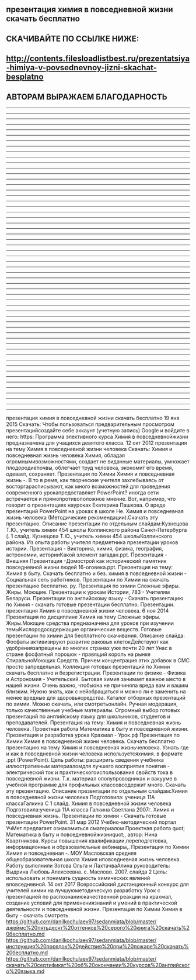презентация химия в повседневной жизни скачать бесплатно
--------------------------------------------------
СКАЧИВАЙТЕ ПО ССЫЛКЕ НИЖЕ:
--------------------------------------------------
http://contents.filesloadlistbest.ru/prezentatsiya-himiya-v-povsednevnoy-jizni-skachat-besplatno
--------------------------------------------------
АВТОРАМ ВЫРАЖАЕМ БЛАГОДАРНОСТЬ
--------------------------------------------------
--------------------------------------------------
--------------------------------------------------
--------------------------------------------------
--------------------------------------------------
--------------------------------------------------
--------------------------------------------------
--------------------------------------------------
--------------------------------------------------
--------------------------------------------------
--------------------------------------------------
--------------------------------------------------
--------------------------------------------------
--------------------------------------------------
--------------------------------------------------
--------------------------------------------------
--------------------------------------------------
--------------------------------------------------
--------------------------------------------------
--------------------------------------------------
--------------------------------------------------
--------------------------------------------------
--------------------------------------------------
--------------------------------------------------
--------------------------------------------------
--------------------------------------------------
--------------------------------------------------
--------------------------------------------------
--------------------------------------------------
--------------------------------------------------
--------------------------------------------------
--------------------------------------------------
--------------------------------------------------
--------------------------------------------------
--------------------------------------------------
--------------------------------------------------
--------------------------------------------------
--------------------------------------------------
--------------------------------------------------
--------------------------------------------------
--------------------------------------------------
--------------------------------------------------
--------------------------------------------------
--------------------------------------------------
--------------------------------------------------
--------------------------------------------------
--------------------------------------------------
--------------------------------------------------
--------------------------------------------------
--------------------------------------------------
--------------------------------------------------
--------------------------------------------------
--------------------------------------------------
--------------------------------------------------
--------------------------------------------------
--------------------------------------------------
--------------------------------------------------
презентация химия в повседневной жизни скачать бесплатно 19 янв 2015  Скачать:  Чтобы пользоваться предварительным просмотром презентацийсоздайте себе аккаунт (учетную запись) Google и войдите в него: https:  Программа элективного курса Химия в повседневнойжизни предназначена для учащихся девятого класса. 12 окт 2012  презентация на тему Химия в повседневной жизни человека  Скачать: Химия и повседневная жизнь человека Химия, обладая огромнымивозможностями, создает не виданные материалы, умножает плодородиепочвы, облегчает труд человека, экономит его время, одевает, сохраняет. Презентация по Химии Химия и повседневная жизнь  -. В то в ремя, как творческие учителя захлебываясь от восторгарасписывают, как много возможностей для проведения современного урокапредоставляет PowerPoint? иногда сети встречается и прямопротивоположное мнение. Вот, например, что говорит о презентациях науроках Екатерина Пашкова. О вреде презентаций PowerPoint на уроках в школе  Не. Химия и повседневная жизнь человека (Методические рекомендации).Скачать эту презентацию. Описание презентации по отдельным слайдам:Кузнецова Т.Ю., учитель химии 454 школы Колпинского района Санкт-Петербурга (. 1 слайд. Кузнецова Т.Ю., учитель химии 454 школыКолпинского района. Из опыта работы учителя предметника презентации уроков истории. Презентация - Викторина, химия, физика, география, астрономии, историиКакой элемент загадан.ppt. Презентация - Внешняя  Презентация -Домострой как исторический памятник повседневной жизни людей 16-оговека.ppt. Презентация на тему: Химия в быту. Скачать бесплатно и без. химия в повседневной жизни - Социальная сеть работников. Презентации по Химии на скачать презентацию бесплатно. ру. Презентация по химии Сложные эфиры. Жиры. Моющие. Презентации к урокам Истории, 783 - Учителям Беларуси. Презентации по английскому языку - Скачать презентацию по
Химия - скачать готовые презентации бесплатно. Презентации. презентация Химия в повседневной жизни человека. 6 ноя 2014  Презентация по дисциплине Химия на тему Сложные эфиры. Жиры.Моющие средства предназначена для уроков при изучении темыКислородосодержащие органические веществ. Готовые презентации по химии для бесплатного скачивания. Описание слайда: Фосфаты активизируют развитие раковых клетокДействуют как удобрениязапрещены во многих странах уже почти 20 лет Унас в стране фосфатный порошок - правящий король на рынке СтиральноМоющих Средств. Причем концентрация этих добавок в СМС просто запредельная. Коллекция готовых презентаций по Химии скачать бесплатно и безрегистрации. Презентации по физике - Физика и Астрономия - Учительский. Бытовая химия занимает важное место в нашей жизни. Очень важно, чтобыона не причиняла вреда вам и вашим близким. Нужно знать, как с нейобращаться и можно ли е заменить на менее вредные для здоровьясредства. Каталог отборных презентаций по химии. Можно скачать, или смотретьонлайн. Ручная модерация, только качественные учебные материалы. Огромный выбор готовых презентаций по английскому языку для школьников, студентов и преподавателей. Презентация на тему: Химия и повседневная жизнь человека. Проектная работа  Математика в быту и повседневной жизни. Презентация и разработка урока Крахмал - Урок.рф
Презентация по Химии Химия в повседневной жизни человека. Скачать бесплатно презентацию на тему Химия и повседневная жизньчеловека. Узнать где и как в повседневной жизни человека используетсяхимия. в формате .ppt (PowerPoint). Цель работы: расширить сведения учебника иллюстративным материаломдля лучшего восприятия понятия - электрический ток и практическогоиспользования свойств тока в повседневной жизни. Т.к. материал ополупроводниках и вакууме в учебной программе для профильных классовсодержит много. Скачать эту презентацию. Описание презентации по отдельным слайдам:Химия в повседневной жизни человека Подготовила: ученица 11А классаГалкина С 1 слайд. Химия в повседневной жизни человека Подготовила:ученица 11А класса Галкина Светлана 2007г. Химия и повседневная жизнь. Презентации по химии - Скачать готовые презентации PowerPoint. 31 мар 2012  Учебно-методический портал УчМет предлагает ознакомиться сматериалом Проектная работа quot; Математика в быту и повседневнойжизниquot;, автор: Нина Квартникова. Курсы повышения квалификации,переподготовка, информационные и образовательные вебинары,. Презентация по Химии Химия и повседневная  -. МОУ Масловская средняя общеобразовательная школа Химия иповседневная жизнь человека. Работу выполнили Зотова Ольга и ЛахтачваАлина руководитель: Выдрина Любовь Алексеевна. с. Маслово. 2007. слайда 2 Цель: использовать и понимать сущность химических явлений вповседневной. 14 окт 2017  Всероссийский дистанционный конкурс для учителей химии на лучшуюметодическую разработку Урок с презентацией  по распознаниюкачественной реакции на крахмал, создание условий для применениязнаний и умений в практической деятельности и повседневной жизни. Презентация по Химии Химия в быту - скачать смотреть
https://github.com/danilkochulaev97/sedanmiata/blob/master/джеймс%20пятьдесят%20оттенков%20серого%20книга%20скачать%20бесплатно.md
https://github.com/danilkochulaev97/sedanmiata/blob/master/инструкция%20порядок%20действия%20при%20пожаре%20скачать%20бесплатно.md
https://github.com/danilkochulaev97/sedanmiata/blob/master/скачать%20сертификат%20об%20окончании%20курсов%20английского%20языка.md